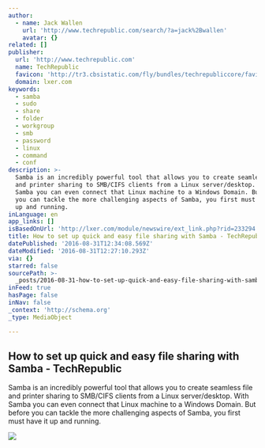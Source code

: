 ```yaml
---
author:
  - name: Jack Wallen
    url: 'http://www.techrepublic.com/search/?a=jack%2Bwallen'
    avatar: {}
related: []
publisher:
  url: 'http://www.techrepublic.com'
  name: TechRepublic
  favicon: 'http://tr3.cbsistatic.com/fly/bundles/techrepubliccore/favicon.ico'
  domain: lxer.com
keywords:
  - samba
  - sudo
  - share
  - folder
  - workgroup
  - smb
  - password
  - linux
  - command
  - conf
description: >-
  Samba is an incredibly powerful tool that allows you to create seamless file
  and printer sharing to SMB/CIFS clients from a Linux server/desktop. With
  Samba you can even connect that Linux machine to a Windows Domain. But before
  you can tackle the more challenging aspects of Samba, you first must have it
  up and running.
inLanguage: en
app_links: []
isBasedOnUrl: 'http://lxer.com/module/newswire/ext_link.php?rid=233294'
title: How to set up quick and easy file sharing with Samba - TechRepublic
datePublished: '2016-08-31T12:34:08.569Z'
dateModified: '2016-08-31T12:27:10.293Z'
via: {}
starred: false
sourcePath: >-
  _posts/2016-08-31-how-to-set-up-quick-and-easy-file-sharing-with-samba-techr.md
inFeed: true
hasPage: false
inNav: false
_context: 'http://schema.org'
_type: MediaObject

---
```

<article style=""><h1>How to set up quick and easy file sharing with Samba - TechRepublic</h1><p>Samba is an incredibly powerful tool that allows you to create seamless file and printer sharing to SMB/CIFS clients from a Linux server/desktop. With Samba you can even connect that Linux machine to a Windows Domain. But before you can tackle the more challenging aspects of Samba, you first must have it up and running.</p><img src="http://tr2.cbsistatic.com/hub/i/r/2016/08/04/91dc30b4-69df-48aa-a5e6-435a5af7dd65/thumbnail/770x578/3e6c8d7d7dbb6fc7e7d11b6da3440571/sambahero.jpg" /></article>